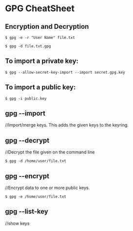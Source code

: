 # GPG CheatSheet

## Encryption and Decryption
```
$ gpg -e -r "User Name" file.txt

$ gpg -d file.txt.gpg
```
## To import a private key:
```
$ gpg --allow-secret-key-import --import secret.gpg.key
```
## To import a public key:
```
$ gpg -i public.key
```

## gpg --import
//Import/merge keys. This adds the given keys to the keyring.

## gpg --decrypt
//Decrypt the file given on the command line
```
$ gpg -d /home/user/file.txt
```

## gpg --encrypt
//Encrypt data to one or more public keys.
```
$ gpg -e /home/user/file.txt
```
## gpg --list-key
//show keys
